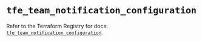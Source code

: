 # `tfe_team_notification_configuration`

Refer to the Terraform Registry for docs: [`tfe_team_notification_configuration`](https://registry.terraform.io/providers/hashicorp/tfe/0.65.0/docs/resources/team_notification_configuration).
